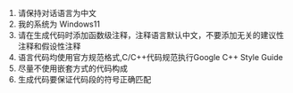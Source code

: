 1. 请保持对话语言为中文
2. 我的系统为 Windows11
3. 请在生成代码时添加函数级注释，注释语言默认中文，不要添加无关的建议性注释和假设性注释
4. 语言代码均使用官方规范格式,C/C++代码规范执行Google C++ Style Guide
5. 尽量不使用嵌套方式的代码构成
6. 生成代码要保证代码段的符号正确匹配
